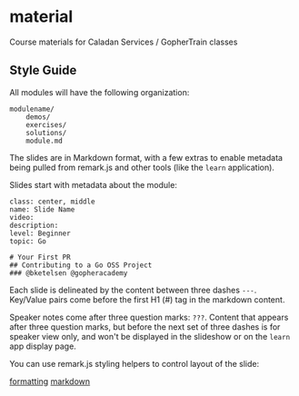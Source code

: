 # material
Course materials for Caladan Services / GopherTrain classes

## Style Guide

All modules will have the following organization:

```
modulename/
	demos/
	exercises/
	solutions/
	module.md
```

The slides are in Markdown format, with a few extras to enable metadata being pulled from remark.js and other tools (like the `learn` application).

Slides start with metadata about the module:

```
class: center, middle
name: Slide Name
video: 
description: 
level: Beginner
topic: Go

# Your First PR
## Contributing to a Go OSS Project
### @bketelsen @gopheracademy

```

Each slide is delineated by the content between three dashes `---`.  Key/Value pairs come before the first H1 (#) tag in the markdown content.  

Speaker notes come after three question marks: `???`.  Content that appears after three question marks, but before the next set of three dashes is for speaker view only, and won't be displayed in the slideshow or on the `learn` app display page.

You can use remark.js styling helpers to control layout of the slide:

[formatting](https://github.com/gnab/remark/wiki/Formatting)
[markdown](https://github.com/gnab/remark/wiki/Markdown)


